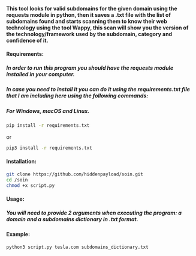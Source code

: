 #### This tool looks for valid subdomains for the given domain using the requests module in python, then it saves a .txt file with the list of subdomains found and starts scanning them to know their web technology using the tool Wappy, this scan will show you the version of the technology/framework used by the subdomain, category and confidence of it.


#### Requirements:

##### In order to run this program you should have the requests module installed in your computer.
##### In case you need to install it you can do it using the requirements.txt file that I am including here using the following commands:

##### For Windows, macOS and Linux.
```bash
pip install -r requirements.txt
```
or
```bash
pip3 install -r requirements.txt
```

#### Installation:
```bash
git clone https://github.com/hiddenpayload/soin.git
cd /soin
chmod +x script.py
```

#### Usage:

##### You will need to provide 2 arguments when executing the program: a domain and a subdomains dictionary in .txt format.

#### Example:
```bash
python3 script.py tesla.com subdomains_dictionary.txt
```
